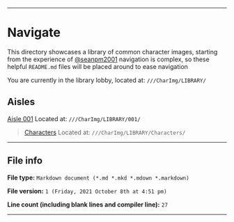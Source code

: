 
***

# Navigate

This directory showcases a library of common character images, starting from the experience of [@seanpm2001](https://github.com/seanpm2001/) navigation is complex, so these helpful `README.md` files will be placed around to ease navigation

You are currently in the library lobby, located at: `///CharImg/LIBRARY/`

## Aisles

[Aisle 001](/CharImg/LIBRARY/001/) Located at: `///CharImg/LIBRARY/001/`

> [Characters](/CharImg/LIBRARY/001/Characters/) Located at: `///CharImg/LIBRARY/Characters/`

***

## File info

**File type:** `Markdown document (*.md *.mkd *.mdown *.markdown)`

**File version:** `1 (Friday, 2021 October 8th at 4:51 pm)`

**Line count (including blank lines and compiler line):** `27`

***
